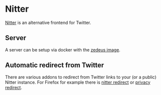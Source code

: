# Nitter

[Nitter](https://github.com/zedeus/nitter) is an alternative frontend for
Twitter.

## Server

A server can be setup via docker with the [zedeus image](./docker-images/zedeus_-_nitter.md).

## Automatic redirect from Twitter

There are various addons to redirect from Twitter links to your (or a public)
Nitter instance.
For Firefox for example there is
[nitter redirect](https://addons.mozilla.org/en-US/firefox/addon/nitter-redirect/)
or [privacy redirect](https://addons.mozilla.org/en-US/firefox/addon/privacy-redirect/).
